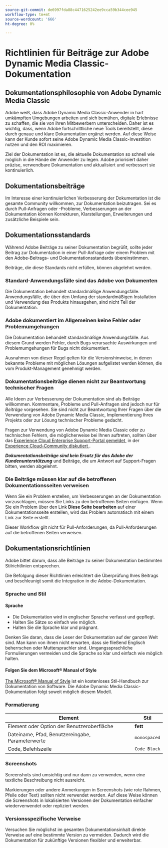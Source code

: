 ```yaml
---
source-git-commit: de6997fda88c4471625242ee9cca59b344cee945
workflow-type: tm+mt
source-wordcount: '666'
ht-degree: 0%

---
```

# Richtlinien für Beiträge zur Adobe Dynamic Media Classic-Dokumentation

## Dokumentationsphilosophie von Adobe Dynamic Media Classic

Adobe weiß, dass Adobe Dynamic Media Classic-Anwender in hart umkämpften Umgebungen arbeiten und sich bemühen, digitale Erlebnisse zu schaffen, die sie von ihren Mitbewerbern unterscheiden. Daher ist es wichtig, dass, wenn Adobe fortschrittliche neue Tools bereitstellt, diese durch genaue und klare Dokumentation ergänzt werden. Auf diese Weise kann der Kunde sofort seine Adobe Dynamic Media Classic-Investition nutzen und den ROI maximieren.

Ziel der Dokumentation ist es, die aktuelle Dokumentation so schnell wie möglich in die Hände der Anwender zu legen. Adobe priorisiert daher präzise, verwendbare Dokumentation und aktualisiert und verbessert sie kontinuierlich.

## Dokumentationsbeiträge

Im Interesse einer kontinuierlichen Verbesserung der Dokumentation ist die gesamte Community willkommen, zur Dokumentation beizutragen. Sei es durch Pull-Anfragen oder -Probleme, Verbesserungen an der Dokumentation können Korrekturen, Klarstellungen, Erweiterungen und zusätzliche Beispiele sein.

## Dokumentationsstandards

Während Adobe Beiträge zu seiner Dokumentation begrüßt, sollte jeder Beitrag zur Dokumentation in einer Pull-Anfrage oder einem Problem mit den Adobe-Beitrags- und Dokumentationsstandards übereinstimmen.

Beiträge, die diese Standards nicht erfüllen, können abgelehnt werden.

### Standard-Anwendungsfälle sind das Adobe von Dokumenten

Die Dokumentation behandelt standardmäßige Anwendungsfälle. Anwendungsfälle, die über den Umfang der standardmäßigen Installation und Verwendung des Produkts hinausgehen, sind nicht Teil der Dokumentation.

### Adobe dokumentiert im Allgemeinen keine Fehler oder Problemumgehungen

Die Dokumentation behandelt standardmäßige Anwendungsfälle. Aus diesem Grund werden Fehler, durch Bugs verursachte Auswirkungen und Problemumgehungen für Bugs nicht dokumentiert.

Ausnahmen von dieser Regel gelten für die Versionshinweise, in denen bekannte Probleme mit möglichen Lösungen aufgelistet werden können, die vom Produkt-Management genehmigt werden.

### Dokumentationsbeiträge dienen nicht zur Beantwortung technischer Fragen

Alle Ideen zur Verbesserung der Dokumentation sind als Beiträge willkommen. Kommentare, Probleme und Pull-Anfragen sind jedoch nur für *Beiträge* vorgesehen. Sie sind nicht zur Beantwortung Ihrer Fragen über die Verwendung von Adobe Dynamic Media Classic, Implementierung Ihres Projekts oder zur Lösung technischer Probleme gedacht.

Fragen zur Verwendung von Adobe Dynamic Media Classic oder zu technischen Fehlern, die möglicherweise bei Ihnen auftreten, sollten über das [Experience Cloud Enterprise Support-Portal gemeldet &#x200B;](https://experienceleague.adobe.com/de?support-solution=General&support-tab=home#support) in der [Experience Cloud-Community diskutiert &#x200B;](https://experienceleaguecommunities.adobe.com/t5/adobe-experience-manager/ct-p/adobe-experience-manager-community?profile.language=de).

***Dokumentationsbeiträge sind kein Ersatz für das Adobe der Kundenunterstützung*** und Beiträge, die um Antwort auf Support-Fragen bitten, werden abgelehnt.

### Die Beiträge müssen klar auf die betroffenen Dokumentationsseiten verweisen

Wenn Sie ein Problem erstellen, um Verbesserungen an der Dokumentation vorzuschlagen, müssen Sie Links zu den betroffenen Seiten einfügen. Wenn Sie ein Problem über den Link **Diese Seite bearbeiten** auf einer Dokumentationsseite erstellen, wird das Problem automatisch mit einem Link zur Seite erstellt.

Dieser Workflow gilt nicht für Pull-Anforderungen, da Pull-Anforderungen auf die betroffenen Seiten verweisen.

## Dokumentationsrichtlinien

Adobe bittet darum, dass alle Beiträge zu seiner Dokumentation bestimmten Stilrichtlinien entsprechen.

Die Befolgung dieser Richtlinien erleichtert die Überprüfung Ihres Beitrags und beschleunigt somit die Integration in die Adobe-Dokumentation.

### Sprache und Stil

#### Sprache

* Die Dokumentation wird in englischer Sprache verfasst und gepflegt.
* Halten Sie Sätze so einfach wie möglich.
* Halten Sie die Sprache klar und prägnant.

Denken Sie daran, dass die Leser der Dokumentation auf der ganzen Welt sind. Man kann von ihnen nicht erwarten, dass sie fließend Englisch beherrschen oder Muttersprachler sind. Umgangssprachliche Formulierungen vermeiden und die Sprache so klar und einfach wie möglich halten.

#### Folgen Sie dem Microsoft® Manual of Style

[The Microsoft® Manual of Style](https://learn.microsoft.com/en-us/style-guide/welcome/) ist ein kostenloses Stil-Handbuch zur Dokumentation von Software. Die Adobe Dynamic Media Classic-Dokumentation folgt soweit möglich diesem Modell.

### Formatierung

| Element | Stil |
|---|---|
| Element oder Option der Benutzeroberfläche | **fett** |
| Dateiname, Pfad, Benutzereingabe, Parameterwerte | `monospaced` |
| Code, Befehlszeile | ```Code Block``` |

### Screenshots

Screenshots sind umsichtig und nur dann zu verwenden, wenn eine textliche Beschreibung nicht ausreicht.

Markierungen oder andere Anmerkungen in Screenshots (wie rote Rahmen, Pfeile oder Text) sollten nicht verwendet werden. Auf diese Weise können die Screenshots in lokalisierten Versionen der Dokumentation einfacher wiederverwendet oder repliziert werden.

### Versionsspezifische Verweise

Versuchen Sie möglichst im gesamten Dokumentationsinhalt direkte Verweise auf eine bestimmte Version zu vermeiden. Dadurch wird die Dokumentation für zukünftige Versionen flexibler und erweiterbar.
